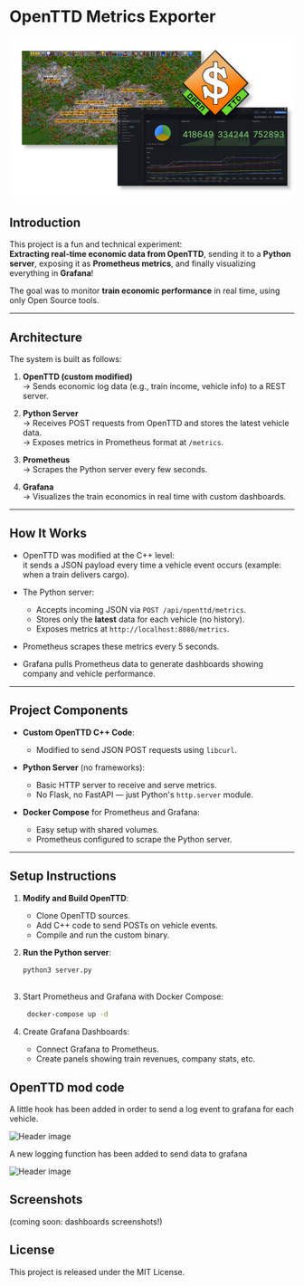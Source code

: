 # OpenTTD Metrics Exporter

![Header image](https://github.com/sanjeyac/openttd-grafana-telemetry/blob/main/docs/header.jpg?raw=true)

## Introduction

This project is a fun and technical experiment:  
**Extracting real-time economic data from OpenTTD**, sending it to a **Python server**, exposing it as **Prometheus metrics**, and finally visualizing everything in **Grafana**!

The goal was to monitor **train economic performance** in real time, using only Open Source tools.

---

## Architecture

The system is built as follows:

1. **OpenTTD (custom modified)**  
   → Sends economic log data (e.g., train income, vehicle info) to a REST server.

2. **Python Server**  
   → Receives POST requests from OpenTTD and stores the latest vehicle data.  
   → Exposes metrics in Prometheus format at `/metrics`.

3. **Prometheus**  
   → Scrapes the Python server every few seconds.

4. **Grafana**  
   → Visualizes the train economics in real time with custom dashboards.

---

## How It Works

- OpenTTD was modified at the C++ level:  
  it sends a JSON payload every time a vehicle event occurs (example: when a train delivers cargo).

- The Python server:
  - Accepts incoming JSON via `POST /api/openttd/metrics`.
  - Stores only the **latest** data for each vehicle (no history).
  - Exposes metrics at `http://localhost:8080/metrics`.

- Prometheus scrapes these metrics every 5 seconds.

- Grafana pulls Prometheus data to generate dashboards showing company and vehicle performance.

---

## Project Components

- **Custom OpenTTD C++ Code**:
  - Modified to send JSON POST requests using `libcurl`.

- **Python Server** (no frameworks):
  - Basic HTTP server to receive and serve metrics.
  - No Flask, no FastAPI — just Python's `http.server` module.

- **Docker Compose** for Prometheus and Grafana:
  - Easy setup with shared volumes.
  - Prometheus configured to scrape the Python server.

---

## Setup Instructions

1. **Modify and Build OpenTTD**:
   - Clone OpenTTD sources.
   - Add C++ code to send POSTs on vehicle events.
   - Compile and run the custom binary.

2. **Run the Python server**:
   ```bash
   python3 server.py
      
3. Start Prometheus and Grafana with Docker Compose:
   ```bash
    docker-compose up -d

4. Create Grafana Dashboards:
    - Connect Grafana to Prometheus.
    - Create panels showing train revenues, company stats, etc.

## OpenTTD mod code

A little hook has been added in order to send a log event to grafana for each vehicle.

![Header image](https://github.com/sanjeyac/openttd-grafana-telemetry/blob/main/docs/vehicle_hook.png?raw=true)

A new logging function has been added to send data to grafana

![Header image](https://github.com/sanjeyac/openttd-grafana-telemetry/blob/main/docs/log.png?raw=true)


## Screenshots

(coming soon: dashboards screenshots!)

## License

This project is released under the MIT License.
